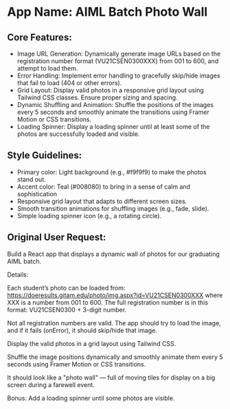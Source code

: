 # **App Name**: AIML Batch Photo Wall

## Core Features:

- Image URL Generation: Dynamically generate image URLs based on the registration number format (VU21CSEN0300XXX) from 001 to 600, and attempt to load them.
- Error Handling: Implement error handling to gracefully skip/hide images that fail to load (404 or other errors).
- Grid Layout: Display valid photos in a responsive grid layout using Tailwind CSS classes. Ensure proper sizing and spacing.
- Dynamic Shuffling and Animation: Shuffle the positions of the images every 5 seconds and smoothly animate the transitions using Framer Motion or CSS transitions.
- Loading Spinner: Display a loading spinner until at least some of the photos are successfully loaded and visible.

## Style Guidelines:

- Primary color: Light background (e.g., #f9f9f9) to make the photos stand out.
- Accent color: Teal (#008080) to bring in a sense of calm and sophistication
- Responsive grid layout that adapts to different screen sizes.
- Smooth transition animations for shuffling images (e.g., fade, slide).
- Simple loading spinner icon (e.g., a rotating circle).

## Original User Request:
Build a React app that displays a dynamic wall of photos for our graduating AIML batch.

Details:

Each student’s photo can be loaded from:
https://doeresults.gitam.edu/photo/img.aspx?id=VU21CSEN0300XXX
where XXX is a number from 001 to 600.
The full registration number is in this format: VU21CSEN0300 + 3-digit number.

Not all registration numbers are valid. The app should try to load the image, and if it fails (onError), it should skip/hide that image.

Display the valid photos in a grid layout using Tailwind CSS.

Shuffle the image positions dynamically and smoothly animate them every 5 seconds using Framer Motion or CSS transitions.

It should look like a "photo wall" — full of moving tiles for display on a big screen during a farewell event.

Bonus: Add a loading spinner until some photos are visible.
  